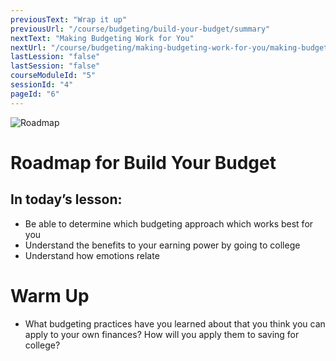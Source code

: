 ```yaml
---
previousText: "Wrap it up"
previousUrl: "/course/budgeting/build-your-budget/summary"
nextText: "Making Budgeting Work for You"
nextUrl: "/course/budgeting/making-budgeting-work-for-you/making-budgeting-work-for-you"
lastLession: "false"
lastSession: "false"
courseModuleId: "5"
sessionId: "4"
pageId: "6"
---
```



![Roadmap](/assets/img/roadmap.png)
# Roadmap for Build Your Budget
## In today’s lesson: 
- Be able to determine which budgeting approach which works best for you
- Understand the benefits to your earning power by going to college
- Understand how emotions relate 


# Warm Up
- What budgeting practices have you learned about that you think you can apply to your own finances? How will you apply them to saving for college?
